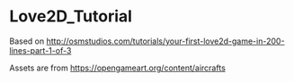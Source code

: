 # Love2D_Tutorial

Based on http://osmstudios.com/tutorials/your-first-love2d-game-in-200-lines-part-1-of-3

Assets are from https://opengameart.org/content/aircrafts
